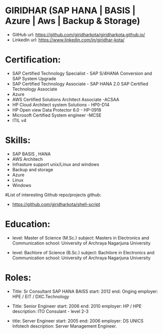 # GIRIDHAR (SAP HANA | BASIS | Azure | Aws | Backup & Storage)

 - GitHub
   url: https://github.com/giridharkota/giridharkota.github.io/
 - LinkedIn
   url: https://www.linkedin.com/in/giridhar-kota/
   
# Certification:
  -	SAP Certified Technology Specialist - SAP S/4HANA Conversion and SAP System Upgrade
  -	SAP Certified Technology Associate - SAP HANA 2.0 SAP Certified Technology Associate
  -	Azure
  -	AWS Certified Solutions Architect Associate -ACSAA
  - HP Cloud Architect system Solutions - HP0-D14 
  - HP Open view Data Protector 6.0 - HP-0918 
  - Microsoft Certified System engineer -MCSE
  - ITIL v4

# Skills:
 - SAP BASIS , HANA 
 - AWS Architech
 - Infrasture support unix/Linux and windows
 - Backup and storage
 - Azure
 - Linux
 - Windows
 
#List of interesting Github repo/projects
github:
 - https://github.com/giridharkota/shell-script
 
  
# Education:
 - level: Master of Science (M.Sc.)
   subject: Masters in Electronics and Communication 
   school: University of Archraya Nagarjuna University
   
  - level: Bachlore of Science (B.Sc.)
   subject: Bachilore in Electronics and Communication 
   school: University of Archraya Nagarjuna University


 # Roles:
 - Title: Sr Consultant SAP HANA BAISS
   start: 2012
   end: Onging 
   employer: HPE / EIT / DXC.Technology
      
 - Title: Senior Engineer
   start: 2006
   end: 2010
   employer: HP / HPE
   description: ITO Consulant - level 2-3
   
 - title: Server Engineer
   start: 2005
   end: 2006
   employer: DS UNICS Infotech
   description: Server Management Engineer.
